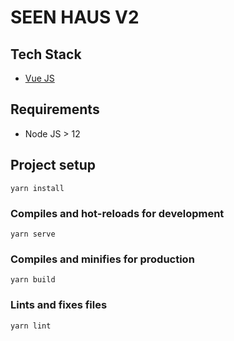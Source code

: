 # SEEN HAUS V2

## Tech Stack

- [Vue JS](https://vuejs.org/)

## Requirements

- Node JS > 12

## Project setup
```
yarn install
```

### Compiles and hot-reloads for development
```
yarn serve
```

### Compiles and minifies for production
```
yarn build
```

### Lints and fixes files
```
yarn lint
```


